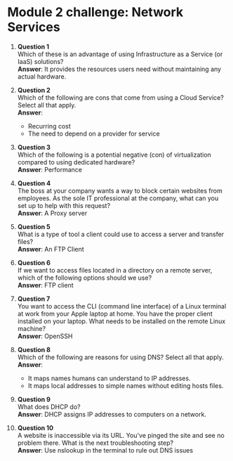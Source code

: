 # Module 2 challenge: Network Services


1. **Question 1**  
   Which of these is an advantage of using Infrastructure as a Service (or IaaS) solutions?  
   **Answer**: It provides the resources users need without maintaining any actual hardware.

2. **Question 2**  
   Which of the following are cons that come from using a Cloud Service? Select all that apply.  
   **Answer**:  
   - Recurring cost  
   - The need to depend on a provider for service

3. **Question 3**  
   Which of the following is a potential negative (con) of virtualization compared to using dedicated hardware?  
   **Answer**: Performance

4. **Question 4**  
   The boss at your company wants a way to block certain websites from employees. As the sole IT professional at the company, what can you set up to help with this request?  
   **Answer**: A Proxy server

5. **Question 5**  
   What is a type of tool a client could use to access a server and transfer files?  
   **Answer**: An FTP Client

6. **Question 6**  
   If we want to access files located in a directory on a remote server, which of the following options should we use?  
   **Answer**: FTP client

7. **Question 7**  
   You want to access the CLI (command line interface) of a Linux terminal at work from your Apple laptop at home. You have the proper client installed on your laptop. What needs to be installed on the remote Linux machine?  
   **Answer**: OpenSSH

8. **Question 8**  
   Which of the following are reasons for using DNS? Select all that apply.  
   **Answer**:  
   - It maps names humans can understand to IP addresses.  
   - It maps local addresses to simple names without editing hosts files.

9. **Question 9**  
   What does DHCP do?  
   **Answer**: DHCP assigns IP addresses to computers on a network.

10. **Question 10**  
    A website is inaccessible via its URL. You've pinged the site and see no problem there. What is the next troubleshooting step?  
    **Answer**: Use nslookup in the terminal to rule out DNS issues
